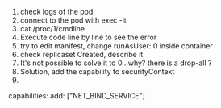 1) check logs of the pod
2) connect to the pod with exec -it
3) cat /proc/1/cmdline
4) Execute code line by line to see the error
5) try to edit manifest, change runAsUser: 0 inside container
6) check replicaset Created, describe it
7) It's not possible to solve it to 0...why? there is a drop-all ?
8) Solution, add the capability to securityContext
9)   
capabilities:
  add: ["NET_BIND_SERVICE"] 
